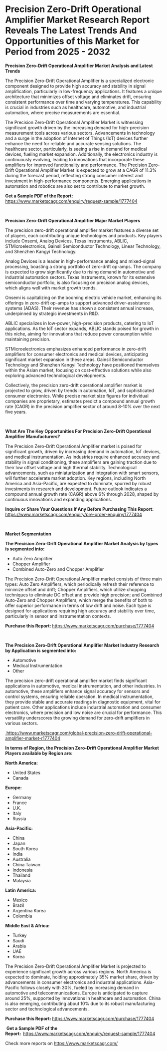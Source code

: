 <p><h1>Precision Zero-Drift Operational Amplifier Market Research Report Reveals The Latest Trends And Opportunities of this Market for Period from 2025 - 2032</h1></p><p><strong>Precision Zero-Drift Operational Amplifier Market Analysis and Latest Trends</strong></p>
<p><p>The Precision Zero-Drift Operational Amplifier is a specialized electronic component designed to provide high accuracy and stability in signal amplification, particularly in low-frequency applications. It features a unique architecture that minimizes offset voltage and eliminates drift, ensuring consistent performance over time and varying temperatures. This capability is crucial in industries such as healthcare, automotive, and industrial automation, where precise measurements are essential.</p><p>The Precision Zero-Drift Operational Amplifier Market is witnessing significant growth driven by the increasing demand for high-precision measurement tools across various sectors. Advancements in technology and a surge in the adoption of Internet of Things (IoT) devices further enhance the need for reliable and accurate sensing solutions. The healthcare sector, particularly, is seeing a rise in demand for medical devices, fueling market expansion. Additionally, the electronics industry is continuously evolving, leading to innovations that incorporate these amplifiers for improved functionality and performance. The Precision Zero-Drift Operational Amplifier Market is expected to grow at a CAGR of 11.3% during the forecast period, reflecting strong consumer interest and investment in high-performance components. Emerging applications in automation and robotics are also set to contribute to market growth.</p></p>
<p><strong>Get a Sample PDF of the Report:&nbsp;</strong> <a href="https://www.marketscagr.com/enquiry/request-sample/1777404?utm_campaign=1126&utm_medium=2&utm_source=Github&utm_content=ia&utm_term=13022025&utm_id=precision-zero-drift-operational-amplifier">https://www.marketscagr.com/enquiry/request-sample/1777404</a></p>
<p>&nbsp;</p>
<p><strong>Precision Zero-Drift Operational Amplifier Major Market Players</strong></p>
<p><p>The precision zero-drift operational amplifier market features a diverse set of players, each contributing unique technologies and products. Key players include Onsemi, Analog Devices, Texas Instruments, ABLIC, STMicroelectronics, Gainsil Semiconductor Technology, Linear Technology, and Shenzhen Kangyi Technology.</p><p>Analog Devices is a leader in high-performance analog and mixed-signal processing, boasting a strong portfolio of zero-drift op-amps. The company is expected to grow significantly due to rising demand in automotive and industrial automation sectors. Texas Instruments, known for its extensive semiconductor portfolio, is also focusing on precision analog devices, which aligns well with market growth trends.</p><p>Onsemi is capitalizing on the booming electric vehicle market, enhancing its offerings in zero-drift op-amps to support advanced driver-assistance systems (ADAS). Their revenue has shown a consistent annual increase, underpinned by strategic investments in R&D.</p><p>ABLIC specializes in low-power, high-precision products, catering to IoT applications. As the IoT sector expands, ABLIC stands poised for growth in this niche, aiming for innovations that reduce power consumption while maintaining precision.</p><p>STMicroelectronics emphasizes enhanced performance in zero-drift amplifiers for consumer electronics and medical devices, anticipating significant market expansion in these areas. Gainsil Semiconductor Technology and Shenzhen Kangyi Technology have positioned themselves within the Asian market, focusing on cost-effective solutions while also exploring advanced technological developments.</p><p>Collectively, the precision zero-drift operational amplifier market is projected to grow, driven by trends in automation, IoT, and sophisticated consumer electronics. While precise market size figures for individual companies are proprietary, estimates predict a compound annual growth rate (CAGR) in the precision amplifier sector of around 8-10% over the next five years.</p></p>
<p>&nbsp;</p>
<p><strong>What Are The Key Opportunities For Precision Zero-Drift Operational Amplifier Manufacturers?</strong></p>
<p><p>The Precision Zero-Drift Operational Amplifier market is poised for significant growth, driven by increasing demand in automation, IoT devices, and medical instrumentation. As industries require enhanced accuracy and stability in signal conditioning, these amplifiers are gaining traction due to their low offset voltage and high thermal stability. Technological advancements, such as miniaturization and integration with smart sensors, will further accelerate market adoption. Key regions, including North America and Asia-Pacific, are expected to dominate, spurred by robust investments in research and development. Future outlook indicates a compound annual growth rate (CAGR) above 6% through 2028, shaped by continuous innovations and expanding applications.</p></p>
<p><strong>Inquire or Share Your Questions If Any Before Purchasing This Report:</strong> <a href="https://www.marketscagr.com/enquiry/pre-order-enquiry/1777404?utm_campaign=1126&utm_medium=2&utm_source=Github&utm_content=ia&utm_term=13022025&utm_id=precision-zero-drift-operational-amplifier">https://www.marketscagr.com/enquiry/pre-order-enquiry/1777404</a></p>
<p>&nbsp;</p>
<p><strong>Market Segmentation</strong></p>
<p><strong>The Precision Zero-Drift Operational Amplifier Market Analysis by types is segmented into:</strong></p>
<p><ul><li>Auto Zero Amplifier</li><li>Chopper Amplifier</li><li>Combined Auto-Zero and Chopper Amplifier</li></ul></p>
<p><p>The Precision Zero-Drift Operational Amplifier market consists of three main types: Auto Zero Amplifiers, which periodically refresh their reference to minimize offset and drift; Chopper Amplifiers, which utilize chopping techniques to eliminate DC offset and provide high precision; and Combined Auto-Zero and Chopper Amplifiers, which merge the benefits of both to offer superior performance in terms of low drift and noise. Each type is designed for applications requiring high accuracy and stability over time, particularly in sensor and instrumentation contexts.</p></p>
<p><strong>Purchase this Report:&nbsp;</strong><a href="https://www.marketscagr.com/purchase/1777404?utm_campaign=1126&utm_medium=2&utm_source=Github&utm_content=ia&utm_term=13022025&utm_id=precision-zero-drift-operational-amplifier">https://www.marketscagr.com/purchase/1777404</a></p>
<p>&nbsp;</p>
<p><strong>The Precision Zero-Drift Operational Amplifier Market Industry Research by Application is segmented into:</strong></p>
<p><ul><li>Automotive</li><li>Medical Instrumentation</li><li>Other</li></ul></p>
<p><p>The precision zero-drift operational amplifier market finds significant applications in automotive, medical instrumentation, and other industries. In automotive, these amplifiers enhance signal accuracy for sensors and control systems, ensuring reliable operation. In medical instrumentation, they provide stable and accurate readings in diagnostic equipment, vital for patient care. Other applications include industrial automation and consumer electronics, where precision and low noise are crucial for performance. This versatility underscores the growing demand for zero-drift amplifiers in various sectors.</p></p>
<p><a href="https://www.marketscagr.com/global-precision-zero-drift-operational-amplifier-market-r1777404?utm_campaign=1126&utm_medium=2&utm_source=Github&utm_content=ia&utm_term=13022025&utm_id=precision-zero-drift-operational-amplifier">&nbsp;https://www.marketscagr.com/global-precision-zero-drift-operational-amplifier-market-r1777404</a></p>
<p><strong>In terms of Region, the Precision Zero-Drift Operational Amplifier Market Players available by Region are:</strong></p>
<p>
    <p> <strong> North America: </strong>
        <ul>
            <li>United States</li>
            <li>Canada</li>
        </ul>
        </p> 
    <p> <strong> Europe: </strong>
        <ul>
            <li>Germany</li>
            <li>France</li>
            <li>U.K.</li>
            <li>Italy</li>
            <li>Russia</li>
        </ul>
        </p> 
    <p> <strong> Asia-Pacific: </strong>
        <ul>
            <li>China</li>
            <li>Japan</li>
            <li>South Korea</li>
            <li>India</li>
            <li>Australia</li>
            <li>China Taiwan</li>
            <li>Indonesia</li>
            <li>Thailand</li>
            <li>Malaysia</li>
        </ul>
        </p> 
    <p> <strong> Latin America: </strong>
        <ul>
            <li>Mexico</li>
            <li>Brazil</li>
            <li>Argentina Korea</li>
            <li>Colombia</li>
        </ul>
        </p> 
    <p> <strong> Middle East & Africa: </strong>
        <ul>
            <li>Turkey</li>
            <li>Saudi</li>
            <li>Arabia</li>
            <li>UAE</li>
            <li>Korea</li>
        </ul>
    </p>
    </p>
<p><p>The Precision Zero-Drift Operational Amplifier Market is projected to experience significant growth across various regions. North America is expected to dominate, holding approximately 35% market share, driven by advancements in consumer electronics and industrial applications. Asia-Pacific follows closely with 30%, fueled by increasing demand in automotive and telecommunications. Europe is anticipated to capture around 25%, supported by innovations in healthcare and automation. China is also emerging, contributing about 10% due to its robust manufacturing sector and technological advancements.</p></p>
<p><strong>Purchase this Report: </strong><a href="https://www.marketscagr.com/purchase/1777404?utm_campaign=1126&utm_medium=2&utm_source=Github&utm_content=ia&utm_term=13022025&utm_id=precision-zero-drift-operational-amplifier">https://www.marketscagr.com/purchase/1777404</a></p>
<p>&nbsp;<strong>Get a Sample PDF of the Report:&nbsp;&nbsp;</strong><a href="https://www.marketscagr.com/enquiry/request-sample/1777404?utm_campaign=1126&utm_medium=2&utm_source=Github&utm_content=ia&utm_term=13022025&utm_id=precision-zero-drift-operational-amplifier">https://www.marketscagr.com/enquiry/request-sample/1777404</a></p>
<p><strong></strong></p>
<p>Check more reports on <a href="https://www.marketscagr.com/?utm_campaign=1126&utm_medium=2&utm_source=Github&utm_content=ia&utm_term=13022025&utm_id=precision-zero-drift-operational-amplifier">https://www.marketscagr.com/</a></p>